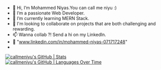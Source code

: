 - 👋 Hi, I’m Mohammed Niyas.You can call me niyu :)
- 👀 I’m a passionate Web Developer.
- 🌱 I’m currently learning MERN Stack.
- 💞️ I'm looking to collaborate on projects that are both challenging and rewarding.
- 📫 Wanna collab ?! Send a hi on my LinkedIn.
- 🔗 "www.linkedin.com/in/mohammed-niyas-071717248"
- 

[![callmeniyu's GitHub | Stats](https://stats.quine.sh/callmeniyu/github?theme=dark)](https://quine.sh?utm_source=widgets&utm_campaign=callmeniyu)
[![callmeniyu's GitHub | Languages Over Time](https://stats.quine.sh/callmeniyu/languages-over-time?theme=dark)](https://quine.sh?utm_source=widgets&utm_campaign=callmeniyu)
<!---
callmeniyu/callmeniyu is a ✨ special ✨ repository because its `README.md` (this file) appears on your GitHub profile.
You can click the Preview link to take a look at your changes.
--->
